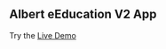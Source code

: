 ## Albert eEducation V2 App

Try the [Live Demo](https://fullstack-stripe-payment-application.netlify.app/)
